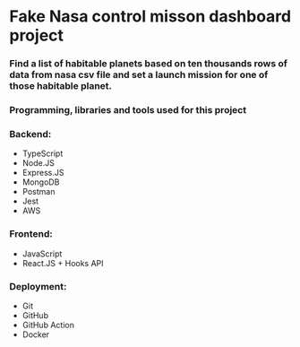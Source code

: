 # Fake Nasa control misson dashboard project

### Find a list of habitable planets based on ten thousands rows of data from nasa csv file and set a launch mission for one of those habitable planet.

### Programming, libraries and tools used for this project

### Backend:

- TypeScript
- Node.JS
- Express.JS
- MongoDB
- Postman
- Jest
- AWS

### Frontend:

- JavaScript
- React.JS + Hooks API

### Deployment:

- Git
- GitHub
- GitHub Action
- Docker
